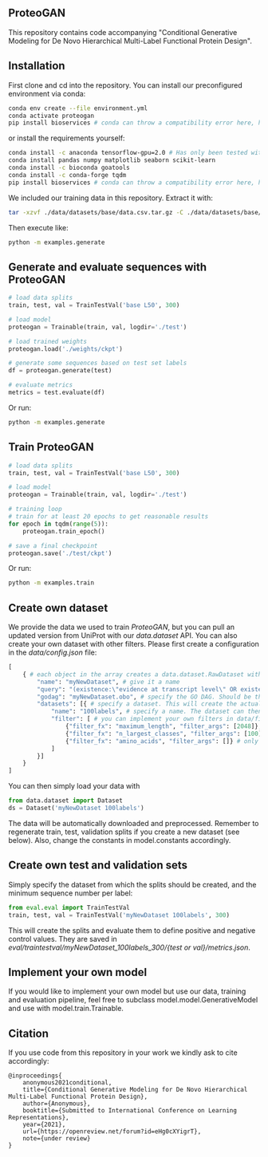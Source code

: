 ## ProteoGAN
This repository contains code accompanying "Conditional Generative Modeling for De Novo Hierarchical Multi-Label Functional Protein Design".


## Installation
First clone and cd into the repository. You can install our preconfigured environment via conda:
```sh
conda env create --file environment.yml
conda activate proteogan
pip install bioservices # conda can throw a compatibility error here, hence install with pip
```
or install the requirements yourself:
```sh
conda install -c anaconda tensorflow-gpu=2.0 # Has only been tested with 2.0
conda install pandas numpy matplotlib seaborn scikit-learn
conda install -c bioconda goatools
conda install -c conda-forge tqdm
pip install bioservices # conda can throw a compatibility error here, hence install with pip
```
We included our training data in this repository. Extract it with:
```sh
tar -xzvf ./data/datasets/base/data.csv.tar.gz -C ./data/datasets/base/
```
Then execute like:
```sh
python -m examples.generate
```


## Generate and evaluate sequences with ProteoGAN
```python
# load data splits
train, test, val = TrainTestVal('base L50', 300)

# load model
proteogan = Trainable(train, val, logdir='./test')

# load trained weights
proteogan.load('./weights/ckpt')

# generate some sequences based on test set labels
df = proteogan.generate(test)

# evaluate metrics
metrics = test.evaluate(df)
```
Or run:
```sh
python -m examples.generate
```

## Train ProteoGAN
```python
# load data splits
train, test, val = TrainTestVal('base L50', 300)

# load model
proteogan = Trainable(train, val, logdir='./test')

# training loop
# train for at least 20 epochs to get reasonable results
for epoch in tqdm(range(5)):
    proteogan.train_epoch()

# save a final checkpoint
proteogan.save('./test/ckpt')

```
Or run:
```sh
python -m examples.train
```


## Create own dataset
We provide the data we used to train _ProteoGAN_, but you can pull an updated version from UniProt with our _data.dataset_ API. You can also create your own dataset with other filters. Please first create a configuration in the _data/config.json_ file:
```python
[
    { # each object in the array creates a data.dataset.RawDataset with the raw data from UniProt. If the data does not exist, it will be downloaded automatically.
        "name": "myNewDataset", # give it a name
        "query": "(existence:\"evidence at transcript level\" OR existence:\"evidence at protein level\") goa:(evidence:manual) go:0003674", # specify the query that should be used to pull data from UniProt. We recommend leaving this setting as is, but you could include other ontologies or more sequences.
        "godag": "myNewDataset.obo", # specify the GO DAG. Should be the same as the RawData name above (will be downloaded along with it automatically), but you can specify your own GO DAG definition.
        "datasets": [{ # specify a dataset. This will create the actual dataset from the raw data according to the filters you specify below
            "name": "100labels", # specify a name. The dataset can then be loaded with data.dataset.Dataset('myNewDataset 100labels')
            "filter": [ # you can implement your own filters in data/filters.py
                {"filter_fx": "maximum_length", "filter_args": [2048]}, # maximal protein sequence length
                {"filter_fx": "n_largest_classes", "filter_args": [100]}, # choose the 100 largest GO classes
                {"filter_fx": "amino_acids", "filter_args": []} # only use the standard amino acids
            ]
        }]
    }
]
```
You can then simply load your data with
```python
from data.dataset import Dataset
ds = Dataset('myNewDataset 100labels')
```
The data will be automatically downloaded and preprocessed. Remember to regenerate train, test, validation splits if you create a new dataset (see below). Also, change the constants in model.constants accordingly.


## Create own test and validation sets
Simply specify the dataset from which the splits should be created, and the minimum sequence number per label:
```python
from eval.eval import TrainTestVal
train, test, val = TrainTestVal('myNewDataset 100labels', 300)
```
This will create the splits and evaluate them to define positive and negative control values. They are saved in _eval/traintestval/myNewDataset_100labels_300/{test or val}/metrics.json_.


## Implement your own model
If you would like to implement your own model but use our data, training and evaluation pipeline, feel free to subclass model.model.GenerativeModel and use with model.train.Trainable.


## Citation
If you use code from this repository in your work we kindly ask to cite accordingly:
```
@inproceedings{
    anonymous2021conditional,
    title={Conditional Generative Modeling for De Novo Hierarchical Multi-Label Functional Protein Design},
    author={Anonymous},
    booktitle={Submitted to International Conference on Learning Representations},
    year={2021},
    url={https://openreview.net/forum?id=eHg0cXYigrT},
    note={under review}
}
```

